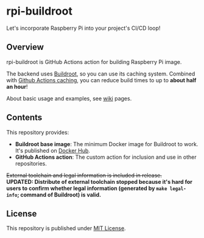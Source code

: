 # rpi-buildroot

Let's incorporate Raspberry Pi into your project's CI/CD loop!

## Overview

rpi-buildroot is GitHub Actions action for building Raspberry Pi image.

The backend uses [Buildroot](https://buildroot.org/), so you can use its caching system.
Combined with [Github Actions caching](https://docs.github.com/en/actions/using-workflows/caching-dependencies-to-speed-up-workflows), you can reduce build times to up to **about half an hour**!

About basic usage and examples, see [wiki](https://github.com/Enchan1207/rpi-buildroot/wiki) pages.

## Contents

This repository provides:

 - **Buildroot base image**: The minimum Docker image for Buildroot to work. It's published on [Docker Hub](https://hub.docker.com/repository/docker/enchan1207/buildroot_base/general).
 - **GitHub Actions action**: The custom action for inclusion and use in other repositories.

~~External toolchain and legal information is included in release.~~  
**UPDATED: Distribute of external toolchain stopped because it's hard for users to confirm whether legal information (generated by `make legal-info`; command  of Buildroot) is valid.** 

## License

This repository is published under [MIT License](LICENSE).
